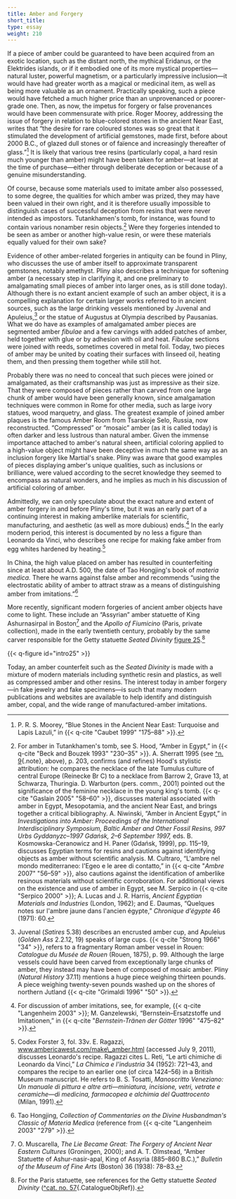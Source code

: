 ```yaml
---
title: Amber and Forgery
short_title:
type: essay
weight: 210
---
```


If a piece of amber could be guaranteed to have been acquired from an exotic location, such as the distant north, the mythical Eridanus, or the Elektrides islands, or if it embodied one of its more mystical properties—natural luster, powerful magnetism, or a particularly impressive inclusion—it would have had greater worth as a magical or medicinal item, as well as being more valuable as an ornament. Practically speaking, such a piece would have fetched a much higher price than an unprovenanced or poorer-grade one. Then, as now, the impetus for forgery or false provenances would have been commensurate with price. Roger Moorey, addressing the issue of forgery in relation to blue-colored stones in the ancient Near East, writes that “the desire for rare coloured stones was so great that it stimulated the development of artificial gemstones, made first, before about 2000 B.C., of glazed dull stones or of faïence and increasingly thereafter of glass.”[^102] It is likely that various tree resins (particularly copal, a hard resin much younger than amber) might have been taken for amber—at least at the time of purchase—either through deliberate deception or because of a genuine misunderstanding.

Of course, because some materials used to imitate amber also possessed, to some degree, the qualities for which amber was prized, they may have been valued in their own right, and it is therefore usually impossible to distinguish cases of successful deception from resins that were never intended as impostors. Tutankhamen's tomb, for instance, was found to contain various nonamber resin objects.[^103] Were they forgeries intended to be seen as amber or another high-value resin, or were these materials equally valued for their own sake?

Evidence of other amber-related forgeries in antiquity can be found in Pliny, who discusses the use of amber itself to approximate transparent gemstones, notably amethyst. Pliny also describes a technique for softening amber (a necessary step in clarifying it, and one preliminary to amalgamating small pieces of amber into larger ones, as is still done today). Although there is no extant ancient example of such an amber object, it is a compelling explanation for certain larger works referred to in ancient sources, such as the large drinking vessels mentioned by Juvenal and Apuleius,[^104] or the statue of Augustus at Olympia described by Pausanias. What we do have as examples of amalgamated amber pieces are segmented amber *fibulae* and a few carvings with added patches of amber, held together with glue or by adhesion with oil and heat. *Fibulae* sections were joined with reeds, sometimes covered in metal foil. Today, two pieces of amber may be united by coating their surfaces with linseed oil, heating them, and then pressing them together while still hot.

Probably there was no need to conceal that such pieces were joined or amalgamated, as their craftsmanship was just as impressive as their size. That they were composed of pieces rather than carved from one large chunk of amber would have been generally known, since amalgamation techniques were common in Rome for other media, such as large ivory statues, wood marquetry, and glass. The greatest example of joined amber plaques is the famous Amber Room from Tsarskoje Selo, Russia, now reconstructed. “Compressed” or “mosaic” amber (as it is called today) is often darker and less lustrous than natural amber. Given the immense importance attached to amber's natural sheen, artificial coloring applied to a high-value object might have been deceptive in much the same way as an inclusion forgery like Martial's snake. Pliny was aware that good examples of pieces displaying amber's unique qualities, such as inclusions or brilliance, were valued according to the secret knowledge they seemed to encompass as natural wonders, and he implies as much in his discussion of artificial coloring of amber.

Admittedly, we can only speculate about the exact nature and extent of amber forgery in and before Pliny's time, but it was an early part of a continuing interest in making amberlike materials for scientific, manufacturing, and aesthetic (as well as more dubious) ends.[^105] In the early modern period, this interest is documented by no less a figure than Leonardo da Vinci, who describes one recipe for making fake amber from egg whites hardened by heating.[^106]

In China, the high value placed on amber has resulted in counterfeiting since at least about A.D. 500, the date of Tao Hongjing's book of *materia medica.* There he warns against false amber and recommends “using the electrostatic ability of amber to attract straw as a means of distinguishing amber from imitations.”[^107]

More recently, significant modern forgeries of ancient amber objects have come to light. These include an “Assyrian” amber statuette of King Ashurnasirpal in Boston[^108] and the *Apollo of Fiumicino* (Paris, private collection), made in the early twentieth century, probably by the same carver responsible for the Getty statuette *Seated Divinity* [figure 25](#intro25).[^109]

{{< q-figure id="intro25" >}}

Today, an amber counterfeit such as the *Seated Divinity* is made with a mixture of modern materials including synthetic resin and plastics, as well as compressed amber and other resins. The interest today in amber forgery—in fake jewelry and fake specimens—is such that many modern publications and websites are available to help identify and distinguish amber, copal, and the wide range of manufactured-amber imitations.

[^102]: P. R. S. Moorey, “Blue Stones in the Ancient Near East: Turquoise and Lapis Lazuli,” in {{< q-cite "Caubet 1999" "175–88" >}}.

[^103]: For amber in Tutankhamen's tomb, see S. Hood, “Amber in Egypt,” in {{< q-cite "Beck and Bouzek 1993" "230–35" >}}. A. Sherratt 1995 (see [^n. 9](#intro-01-fn009){.note}, above), p. 203, confirms (and refines) Hood's stylistic attribution: he compares the necklace of the late Tumulus culture of central Europe (Reinecke Br C) to a necklace from Barrow 2, Grave 13, at Schwarza, Thuringia. D. Warburton (pers. comm., 2001) pointed out the significance of the feminine necklace in the young king's tomb. {{< q-cite "Gaslain 2005" "58–60" >}}, discusses material associated with amber in Egypt, Mesopotamia, and the ancient Near East, and brings together a critical bibliography. A. Niwinski, “Amber in Ancient Egypt,” in *Investigations into Amber: Proceedings of the International Interdisciplinary Symposium, Baltic Amber and Other Fossil Resins, 997 Urbs Gyddanyzc–1997 Gdańsk, 2–6 September 1997,* eds. B. Kosmowska-Ceranowicz and H. Paner (Gdańsk, 1999), pp. 115–19, discusses Egyptian terms for resins and cautions against identifying objects as amber without scientific analysis. M. Cultraro, “L'ambre nel mondo mediterraneo: l'Egeo e le aree di contatto,” in {{< q-cite "*Ambre* 2007" "56–59" >}}, also cautions against the identification of amberlike resinous materials without scientific corroboration. For additional views on the existence and use of amber in Egypt, see M. Serpico in {{< q-cite "Serpico 2000" >}}; A. Lucas and J. R. Harris, *Ancient Egyptian Materials and Industries* (London, 1962); and E. Daumas, “Quelques notes sur l'ambre jaune dans l'ancien égypte,” *Chronique d’égypte* 46 (1971): 60.

[^104]: Juvenal (*Satires* 5.38) describes an encrusted amber cup, and Apuleius (*Golden Ass* 2.2.12, 19) speaks of large cups. {{< q-cite "Strong 1966" "34" >}}, refers to a fragmentary Roman amber vessel in Rouen: *Catalogue du Musée de Rouen* (Rouen, 1875), p. 99. Although the large vessels could have been carved from exceptionally large chunks of amber, they instead may have been of composed of mosaic amber. Pliny (*Natural History* 37.11) mentions a huge piece weighing thirteen pounds. A piece weighing twenty-seven pounds washed up on the shores of northern Jutland {{< q-cite "Grimaldi 1996" "50" >}}.

[^105]: For discussion of amber imitations, see, for example, {{< q-cite "Langenheim 2003" >}}; M. Ganzelewski, “Bernstein–Ersatzstoffe und Imitationen,” in {{< q-cite "*Bernstein-Tränen der Götter* 1996" "475–82" >}}.

[^106]: Codex Forster 3, fol. 33v. E. Ragazzi, www.ambericawest.com/make\_amber.html (accessed July 9, 2011), discusses Leonardo's recipe. Ragazzi cites L. Reti, “Le arti chimiche di Leonardo da Vinci,” *La Chimica e l'industria* 34 (1952): 721–43, and compares the recipe to an earlier one (of circa 1424–56) in a British Museum manuscript. He refers to B. S. Tosatti, *Manoscritto Veneziano: Un manuale di pittura e altre arti—miniatura, incisione, vetri, vetrate e ceramiche—di medicina, farmacopea e alchimia del Quattrocento* (Milan, 1991).

[^107]: Tao Hongjing, *Collection of Commentaries on the Divine Husbandman's Classic of Materia Medica* (reference from {{< q-cite "Langenheim 2003" "279" >}}.

[^108]: O. Muscarella, *The Lie Became Great: The Forgery of Ancient Near Eastern Cultures* (Groningen, 2000); and A. T. Olmstead, “Amber Statuette of Ashur-nasir-apal, King of Assyria (885–860 B.C.),” *Bulletin of the Museum of Fine Arts* (Boston) 36 (1938): 78–83.

[^109]: For the Paris statuette, see references for the Getty statuette *Seated Divinity* ([^cat. no. 57](#cat-82.A0.51){.CatalogueObjRef}).
